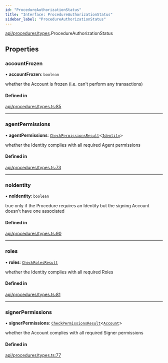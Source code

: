 ```yaml
---
id: "ProcedureAuthorizationStatus"
title: "Interface: ProcedureAuthorizationStatus"
sidebar_label: "ProcedureAuthorizationStatus"
---
```


[api/procedures/types](../../../../../modules/API/Procedures/Types/Types.md).ProcedureAuthorizationStatus

## Properties

### accountFrozen

• **accountFrozen**: `boolean`

whether the Account is frozen (i.e. can't perform any transactions)

#### Defined in

[api/procedures/types.ts:85](https://github.com/PolymeshAssociation/polymesh-sdk/blob/8a9e72221/src/api/procedures/types.ts#L85)

___

### agentPermissions

• **agentPermissions**: [`CheckPermissionsResult`](../../../Entities/Types/CheckPermissionsResult/CheckPermissionsResult.md)\<[`Identity`](../../../../../enums/API/Entities/Types/SignerType/SignerType.md#identity)\>

whether the Identity complies with all required Agent permissions

#### Defined in

[api/procedures/types.ts:73](https://github.com/PolymeshAssociation/polymesh-sdk/blob/8a9e72221/src/api/procedures/types.ts#L73)

___

### noIdentity

• **noIdentity**: `boolean`

true only if the Procedure requires an Identity but the signing Account
  doesn't have one associated

#### Defined in

[api/procedures/types.ts:90](https://github.com/PolymeshAssociation/polymesh-sdk/blob/8a9e72221/src/api/procedures/types.ts#L90)

___

### roles

• **roles**: [`CheckRolesResult`](../../../Entities/Types/CheckRolesResult/CheckRolesResult.md)

whether the Identity complies with all required Roles

#### Defined in

[api/procedures/types.ts:81](https://github.com/PolymeshAssociation/polymesh-sdk/blob/8a9e72221/src/api/procedures/types.ts#L81)

___

### signerPermissions

• **signerPermissions**: [`CheckPermissionsResult`](../../../Entities/Types/CheckPermissionsResult/CheckPermissionsResult.md)\<[`Account`](../../../../../enums/API/Entities/Types/SignerType/SignerType.md#account)\>

whether the Account complies with all required Signer permissions

#### Defined in

[api/procedures/types.ts:77](https://github.com/PolymeshAssociation/polymesh-sdk/blob/8a9e72221/src/api/procedures/types.ts#L77)
